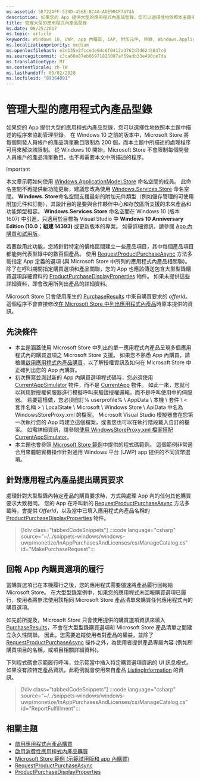```yaml
---
ms.assetid: 5E722AFF-539D-456E-8C4A-ADE90CF7674A
description: 如果您的 App 提供大型的應用程式內產品型錄，您可以選擇性地依照本主題中描述的程序來協助管理型錄。
title: 管理大型的應用程式內產品型錄
ms.date: 08/25/2017
ms.topic: article
keywords: Windows 10, UWP, app 內購買, IAP, 附加元件, 目錄, Windows.ApplicationModel.Store
ms.localizationpriority: medium
ms.openlocfilehash: e3eb35e2fccede9dc6f0412a3762d3d6245847c0
ms.sourcegitcommit: c3ca68e87eb06971826087af59adb33e490ce7da
ms.translationtype: MT
ms.contentlocale: zh-TW
ms.lasthandoff: 09/02/2020
ms.locfileid: "89364091"
---
```

# <a name="manage-a-large-catalog-of-in-app-products"></a>管理大型的應用程式內產品型錄

如果您的 App 提供大型的應用程式內產品型錄，您可以選擇性地依照本主題中描述的程序來協助管理型錄。 在 Windows 10 之前的版本中，Microsoft Store 將每個開發人員帳戶的產品清單數目限制為 200 個，而本主題中所描述的處理程序可用來解決該限制。 從 Windows 10 開始，Microsoft Store 不會限制每個開發人員帳戶的產品清單數目，也不再需要本文中所描述的程序。

> [!IMPORTANT]
> 本文章示範如何使用 [Windows.ApplicationModel.Store](/uwp/api/windows.applicationmodel.store) 命名空間的成員。 此命名空間不再提供新功能更新，建議您改為使用 [Windows.Services.Store](/uwp/api/windows.services.store) 命名空間。 **Windows. Store**命名空間支援最新的附加元件類型（例如儲存管理的可使用附加元件和訂閱），其設計目的是要與合作夥伴中心和存放區所支援的未來產品和功能類型相容。 **Windows.Services.Store** 命名空間在 Windows 10 (版本 1607) 中引進，只適用於目標為 Visual Studio 中 **Windows 10 Anniversary Edition (10.0；組建 14393)** 或更新版本的專案。 如需詳細資訊，請參閱 [App 內購買和試用版](in-app-purchases-and-trials.md)。

若要啟用此功能，您將針對特定的價格區間建立一些產品項目，其中每個產品項目都能夠代表型錄中的數百個產品。 使用 [RequestProductPurchaseAsync](/uwp/api/windows.applicationmodel.store.currentapp.requestproductpurchaseasync) 方法多載指定 App 定義的選項 (與 Microsoft Store 中所列的應用程式內產品相關聯)。 除了在呼叫期間指定購買選項和產品關聯，您的 App 也應該傳送包含大型型錄購買選項詳細資料的 [ProductPurchaseDisplayProperties](/uwp/api/Windows.ApplicationModel.Store.ProductPurchaseDisplayProperties) 物件。 如果未提供這些詳細資料，即會改用所列出產品的詳細資料。

Microsoft Store 只會使用產生的 [PurchaseResults](/uwp/api/Windows.ApplicationModel.Store.PurchaseResults) 中來自購買要求的 *offerId*。 這個程序不會直接修改[在 Microsoft Store 中列出應用程式內產品](../publish/add-on-submissions.md)時原本提供的資訊。

## <a name="prerequisites"></a>先決條件

-   本主題涵蓋使用 Microsoft Store 中列出的單一應用程式內產品呈現多個應用程式內的購買選項之 Microsoft Store 支援。 如果您不熟悉 App 內購買，請檢閱[啟用應用程式內產品購買](enable-in-app-product-purchases.md)，以了解授權資訊及如何在 Microsoft Store 中正確列出您的 App 內購買。
-   初次撰寫並測試新的 App 內購買選項程式碼時，您必須使用 [CurrentAppSimulator](/uwp/api/Windows.ApplicationModel.Store.CurrentAppSimulator) 物件，而不是 [CurrentApp](/uwp/api/Windows.ApplicationModel.Store.CurrentApp) 物件。 如此一來，您就可以利用對授權伺服器進行模擬呼叫來驗證授權邏輯，而不是呼叫使用中的伺服器。 若要這樣做，您必須自訂% userprofile% \\ AppData \\ 本機 \\ 套件 \\ &lt; 套件名稱 &gt; \\ LocalState \\ Microsoft \\ Windows Store \\ ApiData 中名為 WindowsStoreProxy.xml 的檔案。 Microsoft Visual Studio 模擬器會在您第一次執行您的 App 時建立這個檔案，或者您也可以在執行階段載入自訂的檔案。 如需詳細資訊，請參閱[使用 WindowsStoreProxy.xml 檔案搭配 CurrentAppSimulator](in-app-purchases-and-trials-using-the-windows-applicationmodel-store-namespace.md#proxy)。
-   本主題也會參照[ Microsoft Store 範例](https://github.com/Microsoft/Windows-universal-samples/tree/win10-1507/Samples/Store)中提供的程式碼範例。 這個範例非常適合用來體驗實機操作針對通用 Windows 平台 (UWP) app 提供的不同貨幣選項。

## <a name="make-the-purchase-request-for-the-in-app-product"></a>針對應用程式內產品提出購買要求

處理針對大型型錄內特定產品的購買要求時，方式與處理 App 內的任何其他購買要求大致相同。 您的 App 在呼叫新的 [RequestProductPurchaseAsync](/uwp/api/windows.applicationmodel.store.currentapp.requestproductpurchaseasync) 方法多載時，會提供 *OfferId*，以及當中已填入應用程式內產品名稱的 [ProductPurchaseDisplayProperties](/uwp/api/windows.applicationmodel.store.productpurchasedisplayproperties) 物件。

> [!div class="tabbedCodeSnippets"]
:::code language="csharp" source="~/../snippets-windows/windows-uwp/monetize/InAppPurchasesAndLicenses/cs/ManageCatalog.cs" id="MakePurchaseRequest":::

## <a name="report-fulfillment-of-the-in-app-offer"></a>回報 App 內購買選項的履行

當購買選項已在本機履行之後，您的應用程式需要儘速將產品履行回報給 Microsoft Store。 在大型型錄案例中，如果您的應用程式未回報購買選項已履行，使用者將無法使用該相同 Microsoft Store 產品清單來購買任何應用程式內的購買選項。

如先前所提及，Microsoft Store 只會使用提供的購買選項資訊來填入 [PurchaseResults](/uwp/api/Windows.ApplicationModel.Store.PurchaseResults)，不會在大型型錄購買選項和 Microsoft Store 產品清單之間建立永久性關聯。 因此，您需要追蹤使用者對產品的權益，並除了 [RequestProductPurchaseAsync](/uwp/api/windows.applicationmodel.store.currentapp.requestproductpurchaseasync) 操作之外，為使用者提供產品專屬內容 (例如所購買項目的名稱，或項目相關詳細資料)。

下列程式碼會示範履行呼叫，並示範當中插入特定購買選項資訊的 UI 訊息模式。 如果沒有該特定產品資訊，此範例就會使用來自產品 [ListingInformation](/uwp/api/Windows.ApplicationModel.Store.ListingInformation) 的資訊。

> [!div class="tabbedCodeSnippets"]
:::code language="csharp" source="~/../snippets-windows/windows-uwp/monetize/InAppPurchasesAndLicenses/cs/ManageCatalog.cs" id="ReportFulfillment":::

## <a name="related-topics"></a>相關主題

* [啟用應用程式內產品購買](enable-in-app-product-purchases.md)
* [啟用消費性應用程式內產品購買](enable-consumable-in-app-product-purchases.md)
* [Microsoft Store 範例 (示範試用版和 app 內購買)](https://github.com/Microsoft/Windows-universal-samples/tree/win10-1507/Samples/Store)
* [RequestProductPurchaseAsync](/uwp/api/windows.applicationmodel.store.currentapp.requestproductpurchaseasync)
* [ProductPurchaseDisplayProperties](/uwp/api/Windows.ApplicationModel.Store.ProductPurchaseDisplayProperties)
